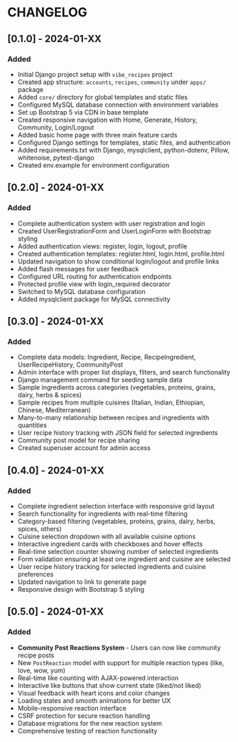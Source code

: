 # CHANGELOG

## [0.1.0] - 2024-01-XX
### Added
- Initial Django project setup with `vibe_recipes` project
- Created app structure: `accounts`, `recipes`, `community` under `apps/` package
- Added `core/` directory for global templates and static files
- Configured MySQL database connection with environment variables
- Set up Bootstrap 5 via CDN in base template
- Created responsive navigation with Home, Generate, History, Community, Login/Logout
- Added basic home page with three main feature cards
- Configured Django settings for templates, static files, and authentication
- Added requirements.txt with Django, mysqlclient, python-dotenv, Pillow, whitenoise, pytest-django
- Created env.example for environment configuration

## [0.2.0] - 2024-01-XX
### Added
- Complete authentication system with user registration and login
- Created UserRegistrationForm and UserLoginForm with Bootstrap styling
- Added authentication views: register, login, logout, profile
- Created authentication templates: register.html, login.html, profile.html
- Updated navigation to show conditional login/logout and profile links
- Added flash messages for user feedback
- Configured URL routing for authentication endpoints
- Protected profile view with login_required decorator
- Switched to MySQL database configuration
- Added mysqlclient package for MySQL connectivity

## [0.3.0] - 2024-01-XX
### Added
- Complete data models: Ingredient, Recipe, RecipeIngredient, UserRecipeHistory, CommunityPost
- Admin interface with proper list displays, filters, and search functionality
- Django management command for seeding sample data
- Sample ingredients across categories (vegetables, proteins, grains, dairy, herbs & spices)
- Sample recipes from multiple cuisines (Italian, Indian, Ethiopian, Chinese, Mediterranean)
- Many-to-many relationship between recipes and ingredients with quantities
- User recipe history tracking with JSON field for selected ingredients
- Community post model for recipe sharing
- Created superuser account for admin access

## [0.4.0] - 2024-01-XX
### Added
- Complete ingredient selection interface with responsive grid layout
- Search functionality for ingredients with real-time filtering
- Category-based filtering (vegetables, proteins, grains, dairy, herbs, spices, others)
- Cuisine selection dropdown with all available cuisine options
- Interactive ingredient cards with checkboxes and hover effects
- Real-time selection counter showing number of selected ingredients
- Form validation ensuring at least one ingredient and cuisine are selected
- User recipe history tracking for selected ingredients and cuisine preferences
- Updated navigation to link to generate page
- Responsive design with Bootstrap 5 styling

## [0.5.0] - 2024-01-XX
### Added
- **Community Post Reactions System** - Users can now like community recipe posts
- New `PostReaction` model with support for multiple reaction types (like, love, wow, yum)
- Real-time like counting with AJAX-powered interaction
- Interactive like buttons that show current state (liked/not liked)
- Visual feedback with heart icons and color changes
- Loading states and smooth animations for better UX
- Mobile-responsive reaction interface
- CSRF protection for secure reaction handling
- Database migrations for the new reaction system
- Comprehensive testing of reaction functionality
